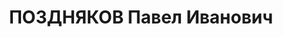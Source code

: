 ---
title: ПОЗДНЯКОВ Павел Иванович
description: "1907, Саратовська обл., Росія, росіянин, освіта початкова\n начальник\
  \ клубу 156 полку військ НКВС, проживав: Сумська обл. м. Шостка\n Заарештований\
  \ 26.09.1937 р.\n ВК ВС СРСР 22.12.1937 р. за участь в антирад. військово-фашистській\
  \ змові засуджений до ВМП.\n Розстріляний 22.12.1937 р. у м. Київ.\n Реабілітований\
  \ 23.11.1957 р. ВК ВС СРСР.\n ГДА Сб України, м. Суми, спр. П-4455"
---